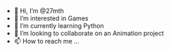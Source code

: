 - 👋 Hi, I’m @27mth
- 👀 I’m interested in Games 
- 🌱 I’m currently learning Python
- 💞️ I’m looking to collaborate on an Animation project
- 📫 How to reach me ...

<!---
27mth/27mth is a ✨ special ✨ repository because its `README.md` (this file) appears on your GitHub profile.
You can click the Preview link to take a look at your changes.
--->
